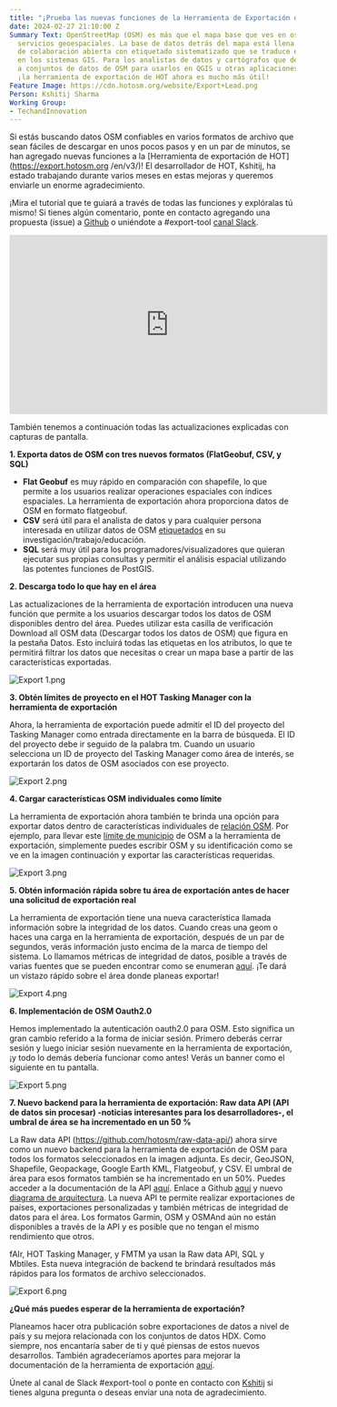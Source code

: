 ```yaml
---
title: "¡Prueba las nuevas funciones de la Herramienta de Exportación de HOT!"
date: 2024-02-27 21:10:00 Z
Summary Text: OpenStreetMap (OSM) es más que el mapa base que ves en osm.org u otros
  servicios geoespaciales. La base de datos detrás del mapa está llena de datos espaciales
  de colaboración abierta con etiquetado sistematizado que se traduce en atributos
  en los sistemas GIS. Para los analistas de datos y cartógrafos que desean acceder
  a conjuntos de datos de OSM para usarlos en QGIS u otras aplicaciones similares,
  ¡la herramienta de exportación de HOT ahora es mucho más útil!
Feature Image: https://cdn.hotosm.org/website/Export+Lead.png
Person: Kshitij Sharma
Working Group:
- TechandInnovation
---
```


Si estás buscando datos OSM confiables en varios formatos de archivo que sean fáciles de descargar en unos pocos pasos y en un par de minutos, se han agregado nuevas funciones a la [Herramienta de exportación de HOT](https://export.hotosm.org /en/v3/)! El desarrollador de HOT, Kshitij, ha estado trabajando durante varios meses en estas mejoras y queremos enviarle un enorme agradecimiento.

¡Mira el tutorial que te guiará a través de todas las funciones y explóralas tú mismo! Si tienes algún comentario, ponte en contacto agregando una propuesta (issue) a [Github](https://github.com/hotosm/osm-export-tool) o uniéndote a #export-tool [canal Slack](https://slack.hotosm.org/).

<iframe width="560" height="315" src="https://www.youtube.com/embed/vxEDFAVfOTo?si=kdBJGdubn3UrqdnS" title="YouTube video player" frameborder="0" allow="accelerometer; autoplay; clipboard-write; encrypted-media; gyroscope; picture-in-picture; web-share" allowfullscreen></iframe>

También tenemos a continuación todas las actualizaciones explicadas con capturas de pantalla.

**1. Exporta datos de OSM con tres nuevos formatos (FlatGeobuf, CSV, y SQL)**

* **Flat Geobuf** es muy rápido en comparación con shapefile, lo que permite a los usuarios realizar operaciones espaciales con índices espaciales. La herramienta de exportación ahora proporciona datos de OSM en formato flatgeobuf.
* **CSV** será útil para el analista de datos y para cualquier persona interesada en utilizar datos de OSM [etiquetados](https://wiki.openstreetmap.org/wiki/Tags) en su investigación/trabajo/educación.
* **SQL** será muy útil para los programadores/visualizadores que quieran ejecutar sus propias consultas y permitir el análisis espacial utilizando las potentes funciones de PostGIS.

**2. Descarga todo lo que hay en el área**

Las actualizaciones de la herramienta de exportación introducen una nueva función que permite a los usuarios descargar todos los datos de OSM disponibles dentro del área. Puedes utilizar esta casilla de verificación Download all OSM data (Descargar todos los datos de OSM) que figura en la pestaña Datos. Esto incluirá todas las etiquetas en los atributos, lo que te permitirá filtrar los datos que necesitas o crear un mapa base a partir de las características exportadas.

![Export 1.png](https://cdn.hotosm.org/website/Export+1.png)

**3. Obtén límites de proyecto en el HOT Tasking Manager con la herramienta de exportación**

Ahora, la herramienta de exportación puede admitir el ID del proyecto del Tasking Manager como entrada directamente en la barra de búsqueda. El ID del proyecto debe ir seguido de la palabra tm. Cuando un usuario selecciona un ID de proyecto del Tasking Manager como área de interés, se exportarán los datos de OSM asociados con ese proyecto.

![Export 2.png](https://cdn.hotosm.org/website/Export+2.png)

**4. Cargar características OSM individuales como límite**

La herramienta de exportación ahora también te brinda una opción para exportar datos dentro de características individuales de [relación OSM](https://wiki.openstreetmap.org/wiki/Relation). Por ejemplo, para llevar este [límite de municipio](https://www.openstreetmap.org/relation/6104486#map=11/28.2094/83.9733) de OSM a la herramienta de exportación, simplemente puedes escribir OSM y su identificación como se ve en la imagen  continuación y exportar las características requeridas.

![Export 3.png](https://cdn.hotosm.org/website/Export+3.png)

**5. Obtén información rápida sobre tu área de exportación antes de hacer una solicitud de exportación real**

La herramienta de exportación tiene una nueva característica llamada información sobre la integridad de los datos. Cuando creas una geom o haces una carga en la herramienta de exportación, después de un par de segundos, verás información justo encima de la marca de tiempo del sistema. Lo llamamos métricas de integridad de datos, posible a través de varias fuentes que se pueden encontrar como se enumeran [aquí](https://github.com/hotosm/raw-data-api/blob/develop/docs/src/stats/indicators.md). ¡Te dará un vistazo rápido sobre el área donde planeas exportar!

![Export 4.png](https://cdn.hotosm.org/website/Export+4.png)

**6. Implementación de OSM Oauth2.0**

Hemos implementado la autenticación oauth2.0 para OSM. Esto significa un gran cambio referido a la forma de iniciar sesión. Primero deberás cerrar sesión y luego iniciar sesión nuevamente en la herramienta de exportación, ¡y todo lo demás debería funcionar como antes! Verás un banner como el siguiente en tu pantalla.

![Export 5.png](https://cdn.hotosm.org/website/Export+5.png)

**7. Nuevo backend para la herramienta de exportación: Raw data API (API de datos sin procesar) -noticias interesantes para los desarrolladores-, el umbral de área se ha incrementado en un 50 %**

La Raw data API (https://github.com/hotosm/raw-data-api/) ahora sirve como un nuevo backend para la herramienta de exportación de OSM para todos los formatos seleccionados en la imagen adjunta. Es decir, GeoJSON, Shapefile, Geopackage, Google Earth KML, Flatgeobuf, y CSV. El umbral de área para esos formatos también se ha incrementado en un 50%. Puedes acceder a la documentación de la API [aquí](https://api-prod.raw-data.hotosm.org/v1/redoc). Enlace a Github [aquí](https://github.com/hotosm/export-tool-api) y nuevo [diagrama de arquitectura](https://miro.com/welcomeonboard/OFIxRlBWUHU0bmIyb2FPZkJqSDhYVzc1ektqZDFzSXRJU1VHTTdYRVlraFVkNUVmUTcweHRvZXRwTDJKZ0ZsMnwzNDU4NzY0NTE1MDkwMjQ0MzIzfDI=?share_link_id=26271906711). La nueva API te permite realizar exportaciones de países, exportaciones personalizadas y también métricas de integridad de datos para el área. Los formatos Garmin, OSM y OSMAnd aún no están disponibles a través de la API y es posible que no tengan el mismo rendimiento que otros.

fAIr, HOT Tasking Manager, y FMTM ya usan la Raw data API, SQL y Mbtiles. Esta nueva integración de backend te brindará resultados más rápidos para los formatos de archivo seleccionados.

![Export 6.png](https://cdn.hotosm.org/website/Export+6.png)

**¿Qué más puedes esperar de la herramienta de exportación?**

Planeamos hacer otra publicación sobre exportaciones de datos a nivel de país y su mejora relacionada con los conjuntos de datos HDX. Como siempre, nos encantaría saber de ti y qué piensas de estos nuevos desarrollos. También agradeceríamos aportes para mejorar la documentación de la herramienta de exportación [aquí](https://github.com/hotosm/osm-export-tool/tree/master/ui/app/components/help).

Únete al canal de Slack #export-tool o ponte en contacto con [Kshitij](mailto:kshitij.sharma@hotosm.org) si tienes alguna pregunta o deseas enviar una nota de agradecimiento.

